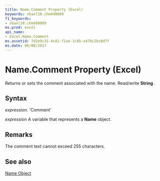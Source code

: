 ```yaml
---
title: Name.Comment Property (Excel)
keywords: vbaxl10.chm490089
f1_keywords:
- vbaxl10.chm490089
ms.prod: excel
api_name:
- Excel.Name.Comment
ms.assetid: 7d2e9c31-4c81-f1ae-1c8b-a476c2bc0d7f
ms.date: 06/08/2017
---
```



# Name.Comment Property (Excel)

Returns or sets the comment associated with the name. Read/write  **String** .


## Syntax

 _expression_. 'Comment'

 _expression_ A variable that represents a **Name** object.


## Remarks

The comment text cannot exceed 255 characters. 


## See also


[Name Object](Excel.Name.md)

